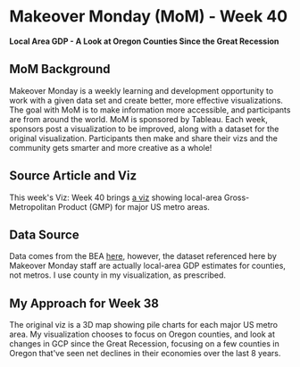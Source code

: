 # Makeover Monday (MoM) - Week 40
**Local Area GDP - A Look at Oregon Counties Since the Great Recession**

## MoM Background
Makeover Monday is a weekly learning and development opportunity to work with a given data set and create better, more effective visualizations.  The goal with MoM is to make information more accessible, and participants are from around the world.  MoM is sponsored by Tableau.  Each week, sponsors post a visualization to be improved, along with a dataset for the original visualization.  Participants then make and share their vizs and the community gets smarter and more creative as a whole!

## Source Article and Viz
This week's Viz: Week 40 brings [a viz](https://data.world/makeovermonday/2020w40-the-us-cities-with-the-highest-economic-output) showing local-area Gross-Metropolitan Product (GMP) for major US metro areas.

## Data Source
Data comes from the BEA [here](https://www.bea.gov/data/gdp/gdp-county-metro-and-other-areas), however, the dataset referenced here by Makeover Monday staff are actually local-area GDP estimates for counties, not metros.  I use county in my visualization, as prescribed.  

## My Approach for Week 38
The original viz is a 3D map showing pile charts for each major US metro area.  My visualization chooses to focus on Oregon counties, and look at changes in GCP since the Great Recession, focusing on a few counties in Oregon that've seen net declines in their economies over the last 8 years.   
